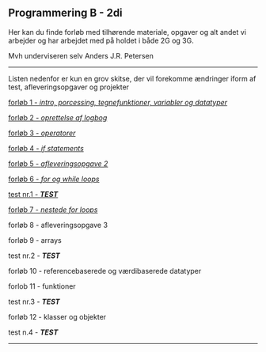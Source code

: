## Programmering B - 2di

Her kan du finde forløb med tilhørende materiale, opgaver og alt andet vi arbejder og har arbejdet med på holdet i både 2G og 3G.

Mvh underviseren selv Anders J.R. Petersen


-----------------------------------

Listen nedenfor er kun en grov skitse, der vil forekomme ændringer iform af test, afleveringsopgaver og projekter

[forløb 1 - *intro, porcessing, tegnefunktioner, variabler og datatyper*](forlob1_intro/forlob1_intro.md)

[forløb 2 - *oprettelse af logbog*](forlob2_logbog/forlob2_logbog.md)

[forløb 3 - *operatorer*](forlob3_operators/forlob3_operators.md)

[forløb 4 - *if statements*](forlob4_if/forlob4.md)

[forløb 5 - *afleveringsopgave 2*](forlob5_aflevering2/forlob5.md)

[forløb 6 - *for og while loops*](forlob6_loops_intro/forlob6.md)

[test nr.1 - ***TEST***](test1/info_test1.md)

[forløb 7 - *nestede for loops*](forlob7_nested_for/forlob7.md)

forløb 8 - afleveringsopgave 3

forløb 9 - arrays

test nr.2 - ***TEST***

forløb 10 - referencebaserede og værdibaserede datatyper

forlob 11 - funktioner

test nr.3 - ***TEST***

forløb 12 - klasser og objekter

test n.4 - ***TEST***

-----------------------------------

